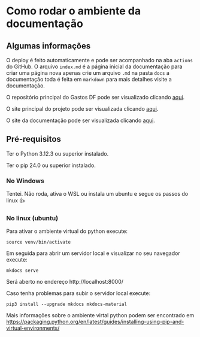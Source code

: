 # Como rodar o ambiente da documentação

## Algumas informações

O deploy é feito automaticamente e pode ser acompanhado na aba `actions` do GitHub. O arquivo
`index.md` é a página inicial da documentação para criar uma página nova apenas crie um arquivo `.md`
na pasta `docs` a documentação toda é feita em `markdown` para mais detalhes visite a documentação.

O repositório principal do Gastos DF pode ser visualizado clicando <a href="https://github.com/unb-mds/Gastos-DF-Squad12">aqui</a>.

O site principal do projeto pode ser visualizada clicando <a href="https://unb-mds.github.io/Gastos-DF-Squad12/web/index.html">aqui</a>.

O site da documentação pode ser visualizada clicando <a href="https://unb-mds.github.io/2024-1-Gastos-DF-Doc-Squad12/">aqui</a>.

## Pré-requisitos

Ter o Python 3.12.3 ou superior instalado.

Ter o pip 24.0 ou superior instalado.

### No Windows

Tentei. Não roda, ativa o WSL ou instala um ubuntu e segue os passos do linux 👍

### No linux (ubuntu)

Para ativar o ambiente virtual do python execute:
```
source venv/bin/activate
```

Em seguida para abrir um servidor local e visualizar no seu navegador execute:
```
mkdocs serve
```

Será aberto no endereço http://localhost:8000/

Caso tenha problemas para subir o servidor local execute:
```
pip3 install --upgrade mkdocs mkdocs-material
```

Mais informações sobre o ambiente virtal python podem ser encontrado em https://packaging.python.org/en/latest/guides/installing-using-pip-and-virtual-environments/

